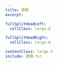 ```yaml
---
title: 源頭
excerpt:

fullSplitHeadLeft:
  cellClass: large-8

fullSplitHeadRight:
  cellClass: large-8

contentClass: large-5
include: 源頭.txt
---
```

